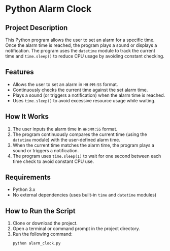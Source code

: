 # Python Alarm Clock

## Project Description
This Python program allows the user to set an alarm for a specific time. Once the alarm time is reached, the program plays a sound or displays a notification. The program uses the `datetime` module to track the current time and `time.sleep()` to reduce CPU usage by avoiding constant checking.

## Features
- Allows the user to set an alarm in `HH:MM:SS` format.
- Continuously checks the current time against the set alarm time.
- Plays a sound (or triggers a notification) when the alarm time is reached.
- Uses `time.sleep()` to avoid excessive resource usage while waiting.

## How It Works
1. The user inputs the alarm time in `HH:MM:SS` format.
2. The program continuously compares the current time (using the `datetime` module) with the user-defined alarm time.
3. When the current time matches the alarm time, the program plays a sound or triggers a notification.
4. The program uses `time.sleep(1)` to wait for one second between each time check to avoid constant CPU use.

## Requirements
- Python 3.x
- No external dependencies (uses built-in `time` and `datetime` modules)

## How to Run the Script
1. Clone or download the project.
2. Open a terminal or command prompt in the project directory.
3. Run the following command:
   ```bash
   python alarm_clock.py

